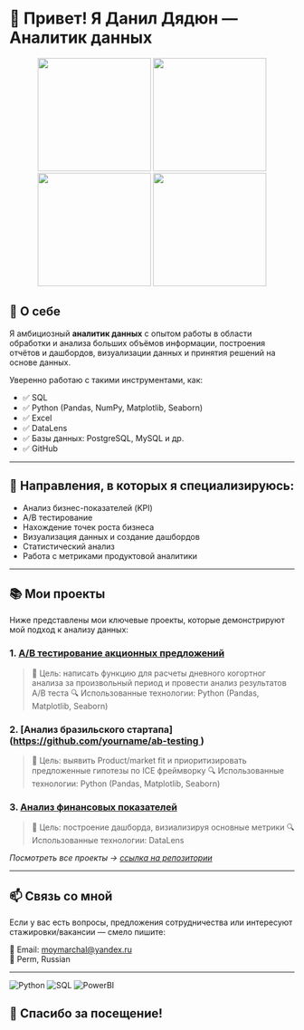 # 👋 Привет! Я Данил Дядюн — Аналитик данных

<div align="center">
  <img src="https://user-images.githubusercontent.com/74038190/213866269-5d00981c-7c98-46d7-8a8e-16f462f15227.gif" width="200" />
  <img src="https://user-images.githubusercontent.com/74038190/213866269-5d00981c-7c98-46d7-8a8e-16f462f15227.gif" width="200" />
  <img src="https://user-images.githubusercontent.com/74038190/213866269-5d00981c-7c98-46d7-8a8e-16f462f15227.gif" width="200" />
  <img src="https://user-images.githubusercontent.com/74038190/213866269-5d00981c-7c98-46d7-8a8e-16f462f15227.gif" width="200" />
</div>


## 🧠 О себе

Я амбициозный **аналитик данных** с опытом работы в области обработки и анализа больших объёмов информации, построения отчётов и дашбордов, визуализации данных и принятия решений на основе данных.

Уверенно работаю с такими инструментами, как:
- ✅ SQL
- ✅ Python (Pandas, NumPy, Matplotlib, Seaborn)
- ✅ Excel 
- ✅ DataLens
- ✅ Базы данных: PostgreSQL, MySQL и др.
- ✅ GitHub

---

## 💼 Направления, в которых я специализируюсь:

- Анализ бизнес-показателей (KPI)
- A/B тестирование
- Нахождение точек роста бизнеса
- Визуализация данных и создание дашбордов
- Статистический анализ
- Работа с метриками продуктовой аналитики

---

## 📚 Мои проекты

Ниже представлены мои ключевые проекты, которые демонстрируют мой подход к анализу данных:

### 1. [A/B тестирование акционных предложений](https://github.com/DyadyunDanil/Pet_project_1 )
> 🎯 Цель: написать функцию для расчеты дневного когортног анализа за произвольный период и провести анализ результатов A/B теста
> 🔍 Использованные технологии: Python (Pandas, Matplotlib, Seaborn)

### 2. [Анализ бразильского стартапа]([https://github.com/yourname/ab-testing ](https://github.com/DyadyunDanil/Pet_project_2 ))
> 🎯 Цель: выявить Product/market fit и приоритизировать предложенные гипотезы по ICE фреймворку 
> 🔍 Использованные технологии: Python (Pandas, Matplotlib, Seaborn)

### 3. [Анализ финансовых показателей](https://github.com/yourname/app-analytics )
> 🎯 Цель: построение дашборда, визиализируя основные метрики
> 🔍 Использованные технологии: DataLens

*Посмотреть все проекты → [ссылка на репозитории](https://github.com/yourname?tab=repositories )*


---

## 📫 Связь со мной

Если у вас есть вопросы, предложения сотрудничества или интересуют стажировки/вакансии — смело пишите:

📧 Email: moymarchal@yandex.ru  
📍 Perm, Russian

---

![Python](https://img.shields.io/badge/python-%23FFD43B.svg?style=for-the-badge&logo=python&logoColor=black )
![SQL](https://img.shields.io/badge/sql-%230085AA.svg?style=for-the-badge&logo=mysql&logoColor=white )
![PowerBI](https://img.shields.io/badge/Microsoft_Power_BI-FF9900?style=for-the-badge&logo=microsoft-power-bi&logoColor=white )

## 🙌 Спасибо за посещение!
